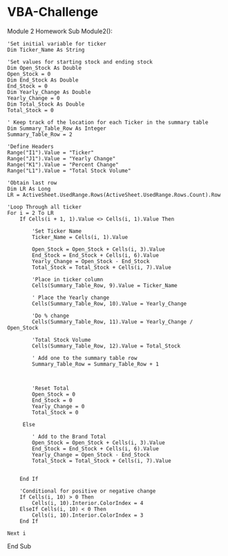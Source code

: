 # VBA-Challenge
Module 2 Homework
Sub Module2():
    
    'Set initial variable for ticker
    Dim Ticker_Name As String
    
    'Set values for starting stock and ending stock
    Dim Open_Stock As Double
    Open_Stock = 0
    Dim End_Stock As Double
    End_Stock = 0
    Dim Yearly_Change As Double
    Yearly_Change = 0
    Dim Total_Stock As Double
    Total_Stock = 0
    
    ' Keep track of the location for each Ticker in the summary table
    Dim Summary_Table_Row As Integer
    Summary_Table_Row = 2
    
    'Define Headers
    Range("I1").Value = "Ticker"
    Range("J1").Value = "Yearly Change"
    Range("K1").Value = "Percent Change"
    Range("L1").Value = "Total Stock Volume"
    
    'Obtain last row
    Dim LR As Long
    LR = ActiveSheet.UsedRange.Rows(ActiveSheet.UsedRange.Rows.Count).Row
    
    'Loop Through all ticker
    For i = 2 To LR
        If Cells(i + 1, 1).Value <> Cells(i, 1).Value Then
            
            'Set Ticker Name
            Ticker_Name = Cells(i, 1).Value
            
            Open_Stock = Open_Stock + Cells(i, 3).Value
            End_Stock = End_Stock + Cells(i, 6).Value
            Yearly_Change = Open_Stock - End_Stock
            Total_Stock = Total_Stock + Cells(i, 7).Value
            
            'Place in ticker column
            Cells(Summary_Table_Row, 9).Value = Ticker_Name
            
            ' Place the Yearly change
            Cells(Summary_Table_Row, 10).Value = Yearly_Change
            
            'Do % change
            Cells(Summary_Table_Row, 11).Value = Yearly_Change / Open_Stock
            
            'Total Stock Volume
            Cells(Summary_Table_Row, 12).Value = Total_Stock
            
            ' Add one to the summary table row
            Summary_Table_Row = Summary_Table_Row + 1
            
            
            
            'Reset Total
            Open_Stock = 0
            End_Stock = 0
            Yearly_Change = 0
            Total_Stock = 0
            
         Else

            ' Add to the Brand Total
            Open_Stock = Open_Stock + Cells(i, 3).Value
            End_Stock = End_Stock + Cells(i, 6).Value
            Yearly_Change = Open_Stock - End_Stock
            Total_Stock = Total_Stock + Cells(i, 7).Value


        End If
        
        'Conditional for positive or negative change
        If Cells(i, 10) > 0 Then
            Cells(i, 10).Interior.ColorIndex = 4
        ElseIf Cells(i, 10) < 0 Then
            Cells(i, 10).Interior.ColorIndex = 3
        End If
    
    Next i
            
    
End Sub

